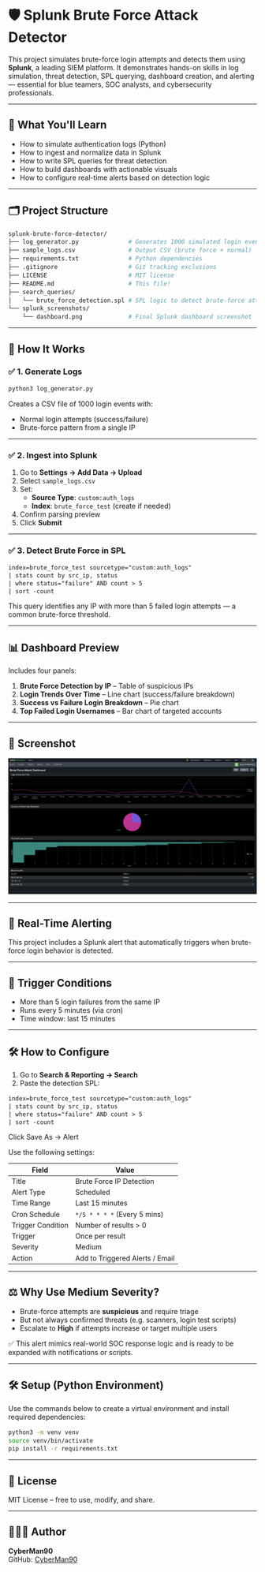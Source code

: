 # 🛡️ Splunk Brute Force Attack Detector

This project simulates brute-force login attempts and detects them using **Splunk**, a leading SIEM platform. It demonstrates hands-on skills in log simulation, threat detection, SPL querying, dashboard creation, and alerting — essential for blue teamers, SOC analysts, and cybersecurity professionals.

---

## 🧠 What You'll Learn

- How to simulate authentication logs (Python)
- How to ingest and normalize data in Splunk
- How to write SPL queries for threat detection
- How to build dashboards with actionable visuals
- How to configure real-time alerts based on detection logic

---

## 🗂️ Project Structure

```bash
splunk-brute-force-detector/
├── log_generator.py              # Generates 1000 simulated login events
├── sample_logs.csv               # Output CSV (brute force + normal)
├── requirements.txt              # Python dependencies
├── .gitignore                    # Git tracking exclusions
├── LICENSE                       # MIT license
├── README.md                     # This file!
├── search_queries/
│   └── brute_force_detection.spl # SPL logic to detect brute-force attempts
└── splunk_screenshots/
    └── dashboard.png             # Final Splunk dashboard screenshot
```

---

## 🚀 How It Works

### ✅ 1. Generate Logs

```bash
python3 log_generator.py
```
Creates a CSV file of 1000 login events with:

- Normal login attempts (success/failure)
- Brute-force pattern from a single IP

---

### ✅ 2. Ingest into Splunk

1. Go to **Settings → Add Data → Upload**
2. Select `sample_logs.csv`
3. Set:
   - **Source Type**: `custom:auth_logs`
   - **Index**: `brute_force_test` (create if needed)
4. Confirm parsing preview
5. Click **Submit**

---

### ✅ 3. Detect Brute Force in SPL

```spl
index=brute_force_test sourcetype="custom:auth_logs"
| stats count by src_ip, status
| where status="failure" AND count > 5
| sort -count
```
This query identifies any IP with more than 5 failed login attempts — a common brute-force threshold.

---

## 📊 Dashboard Preview

Includes four panels:

1. **Brute Force Detection by IP** – Table of suspicious IPs  
2. **Login Trends Over Time** – Line chart (success/failure breakdown)  
3. **Success vs Failure Login Breakdown** – Pie chart  
4. **Top Failed Login Usernames** – Bar chart of targeted accounts

---

## 📸 Screenshot

![Brute Force Dashboard](./splunk_screenshots/dashboard.png)

---

## 🔔 Real-Time Alerting

This project includes a Splunk alert that automatically triggers when brute-force login behavior is detected.

---

## 🎯 Trigger Conditions

- More than 5 login failures from the same IP  
- Runs every 5 minutes (via cron)  
- Time window: last 15 minutes


---

## 🛠️ How to Configure

1. Go to **Search & Reporting → Search**
2. Paste the detection SPL:

```spl
index=brute_force_test sourcetype="custom:auth_logs"
| stats count by src_ip, status
| where status="failure" AND count > 5
| sort -count
```
Click Save As → Alert

Use the following settings:

| Field               | Value                        |
|---------------------|------------------------------|
| Title               | Brute Force IP Detection     |
| Alert Type          | Scheduled                    |
| Time Range          | Last 15 minutes              |
| Cron Schedule       | `*/5 * * * *` (Every 5 mins) |
| Trigger Condition   | Number of results > 0        |
| Trigger             | Once per result              |
| Severity            | Medium                       |
| Action              | Add to Triggered Alerts / Email |


---

## ⚖️ Why Use Medium Severity?

- Brute-force attempts are **suspicious** and require triage  
- But not always confirmed threats (e.g. scanners, login test scripts)  
- Escalate to **High** if attempts increase or target multiple users

✅ This alert mimics real-world SOC response logic and is ready to be expanded with notifications or scripts.

---

## 🛠️ Setup (Python Environment)

Use the commands below to create a virtual environment and install required dependencies:

```bash
python3 -m venv venv
source venv/bin/activate
pip install -r requirements.txt
```
---

## 📄 License

MIT License – free to use, modify, and share.

---

## 👨🏽‍💻 Author

**CyberMan90**  
GitHub: [CyberMan90](https://github.com/CyberMan90)

